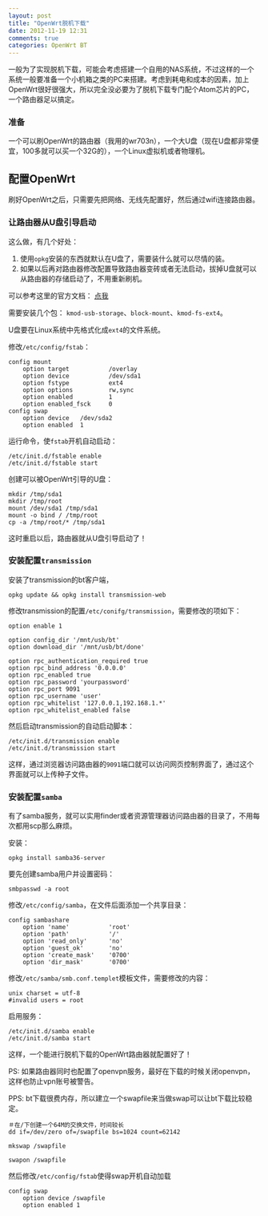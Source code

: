```yaml
---
layout: post
title: "OpenWrt脱机下载"
date: 2012-11-19 12:31
comments: true
categories: OpenWrt BT
---
```


一般为了实现脱机下载，可能会考虑搭建一个自用的NAS系统，不过这样的一个系统一般要准备一个小机箱之类的PC来搭建。考虑到耗电和成本的因素，加上OpenWrt很好很强大，所以完全没必要为了脱机下载专门配个Atom芯片的PC，一个路由器足以搞定。

### 准备

一个可以刷OpenWrt的路由器（我用的wr703n），一个大U盘（现在U盘都非常便宜，100多就可以买一个32G的），一个Linux虚拟机或者物理机。

## 配置OpenWrt

刷好OpenWrt之后，只需要先把网络、无线先配置好，然后通过wifi连接路由器。

### 让路由器从U盘引导启动

这么做，有几个好处：

1. 使用`opkg`安装的东西就默认在U盘了，需要装什么就可以尽情的装。
2. 如果以后再对路由器修改配置导致路由器变砖或者无法启动，拔掉U盘就可以从路由器的存储启动了，不用重新刷机。

<!--more-->

可以参考这里的官方文档： [点我](http://wiki.openwrt.org/doc/howto/extroot)

需要安装几个包： `kmod-usb-storage`、`block-mount`、`kmod-fs-ext4`。

U盘要在Linux系统中先格式化成`ext4`的文件系统。

修改`/etc/config/fstab`：

	config mount
		option target 			/overlay
        option device   		/dev/sda1
        option fstype   		ext4
        option options  		rw,sync
        option enabled  		1
        option enabled_fsck 	0
	config swap
        option device   /dev/sda2
        option enabled  1

运行命令，使`fstab`开机自动启动：

	/etc/init.d/fstable enable
	/etc/init.d/fstable start

创建可以被OpenWrt引导的U盘：

	mkdir /tmp/sda1
	mkdir /tmp/root
	mount /dev/sda1 /tmp/sda1
	mount -o bind / /tmp/root
	cp -a /tmp/root/* /tmp/sda1
	
这时重启以后，路由器就从U盘引导启动了！

### 安装配置`transmission`

安装了transmission的bt客户端，

	opkg update && opkg install transmission-web
	
修改transmission的配置`/etc/conifg/transmission`，需要修改的项如下：
	
	option enable 1

	option config_dir '/mnt/usb/bt'	
	option download_dir '/mnt/usb/bt/done'
	
	option rpc_authentication_required true
	option rpc_bind_address '0.0.0.0'
	option rpc_enabled true
	option rpc_password 'yourpassword'
	option rpc_port 9091
	option rpc_username 'user'
	option rpc_whitelist '127.0.0.1,192.168.1.*'
	option rpc_whitelist_enabled false
	
然后启动transmission的自动启动脚本：
	
	/etc/init.d/transmission enable
	/etc/init.d/transmission start
	
这样，通过浏览器访问路由器的`9091`端口就可以访问网页控制界面了，通过这个界面就可以上传种子文件。

### 安装配置`samba`

有了samba服务，就可以实用finder或者资源管理器访问路由器的目录了，不用每次都用scp那么麻烦。

安装：

	opkg install samba36-server
	
要先创建samba用户并设置密码：

	smbpasswd -a root

修改`/etc/config/samba`，在文件后面添加一个共享目录：

	config sambashare
        option 'name'			'root'
        option 'path'			'/'
        option 'read_only'		'no'
        option 'guest_ok'		'no'
        option 'create_mask'	'0700'
        option 'dir_mask'		'0700'
        
修改`/etc/samba/smb.conf.templet`模板文件，需要修改的内容：

	unix charset = utf-8
	#invalid users = root

启用服务：
	
	/etc/init.d/samba enable
	/etc/init.d/samba start	

这样，一个能进行脱机下载的OpenWrt路由器就配置好了！

PS: 如果路由器同时也配置了openvpn服务，最好在下载的时候关闭openvpn，这样也防止vpn账号被警告。

PPS: bt下载很费内存，所以建立一个swapfile来当做swap可以让bt下载比较稳定。

	＃在/下创建一个64M的交换文件，时间较长
	dd if=/dev/zero of=/swapfile bs=1024 count=62142
	
	mkswap /swapfile
	
	swapon /swapfile
	
然后修改`/etc/config/fstab`使得swap开机自动加载

	config swap
		option device /swapfile
		option enabled 1